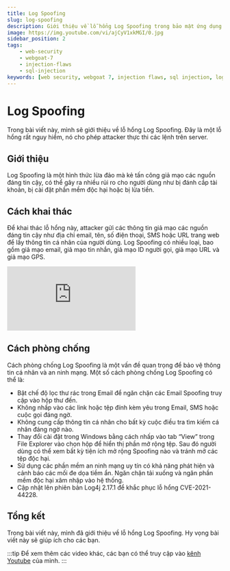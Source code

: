 ```yaml
---
title: Log Spoofing
slug: log-spoofing
description: Giới thiệu về lỗ hổng Log Spoofing trong bảo mật ứng dụng web.
image: https://img.youtube.com/vi/ajCyV1xkMGI/0.jpg
sidebar_position: 2
tags:
    - web-security
    - webgoat-7
    - injection-flaws
    - sql-injection
keywords: [web security, webgoat 7, injection flaws, sql injection, log spoofing, lỗ hổng log spoofing, bảo mật ứng dụng web, lỗ hổng bảo mật ứng dụng web, hướng dẫn, tấn công, cách phòng chống]
---
```


# Log Spoofing

Trong bài viết này, mình sẽ giới thiệu về lỗ hổng Log Spoofing. Đây là một lỗ hổng rất nguy hiểm, nó cho phép attacker thực thi các lệnh trên server.

## Giới thiệu

Log Spoofing là một hình thức lừa đảo mà kẻ tấn công giả mạo các nguồn đáng tin cậy, có thể gây ra nhiều rủi ro cho người dùng như bị đánh cắp tài khoản, bị cài đặt phần mềm độc hại hoặc bị lừa tiền.

## Cách khai thác

Để khai thác lỗ hổng này, attacker gửi các thông tin giả mạo các nguồn đáng tin cậy như địa chỉ email, tên, số điện thoại, SMS hoặc URL trang web để lấy thông tin cá nhân của người dùng. Log Spoofing có nhiều loại, bao gồm giả mạo email, giả mạo tin nhắn, giả mạo ID người gọi, giả mạo URL và giả mạo GPS. 

<iframe class="video" 
    src="https://www.youtube.com/embed/ajCyV1xkMGI" 
    title="Log Spoofing" 
    frameborder="0" 
    allow="accelerometer; autoplay; clipboard-write; encrypted-media; gyroscope; picture-in-picture; web-share" allowfullscreen>
</iframe>

## Cách phòng chống

Cách phòng chống Log Spoofing là một vấn đề quan trọng để bảo vệ thông tin cá nhân và an ninh mạng. Một số cách phòng chống Log Spoofing có thể là:

- Bật chế độ lọc thư rác trong Email để ngăn chặn các Email Spoofing truy cập vào hộp thư đến.
- Không nhấp vào các link hoặc tệp đính kèm yêu trong Email, SMS hoặc cuộc gọi đáng ngờ.
- Không cung cấp thông tin cá nhân cho bất kỳ cuộc điều tra tìm kiếm cá nhân đáng ngờ nào.
- Thay đổi cài đặt trong Windows bằng cách nhấp vào tab “View” trong File Explorer vào chọn hộp để hiển thị phần mở rộng tệp. Sau đó người dùng có thể xem bất kỳ tiện ích mở rộng Spoofing nào và tránh mở các tệp độc hại.
- Sử dụng các phần mềm an ninh mạng uy tín có khả năng phát hiện và cảnh báo các mối đe dọa tiềm ẩn. Ngăn chặn tải xuống và ngăn phần mềm độc hại xâm nhập vào hệ thống.
- Cập nhật lên phiên bản Log4j 2.17.1 để khắc phục lỗ hổng CVE-2021-44228.

## Tổng kết

Trong bài viết này, mình đã giới thiệu về lỗ hổng Log Spoofing. Hy vọng bài viết này sẽ giúp ích cho các bạn.

:::tip
Để xem thêm các video khác, các bạn có thể truy cập vào [kênh Youtube](https://www.youtube.com/TienNguyen09) của mình.
:::